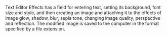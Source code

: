 Text Editor Effects has a field for entering text, setting its background, font size and style, and then creating an image and attaching it to the effects of image glow, shadow, blur, sepia tone, changing image quality, perspective and reflection. The modified image is saved to the computer in the format specified by a file extension.
